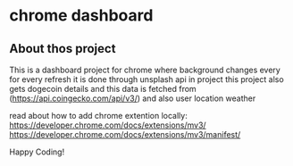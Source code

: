 # chrome dashboard


## About thos project

This is a dashboard project for chrome where background changes every for every refresh it is done through unsplash api in project
this project also gets dogecoin details and this data is fetched from (https://api.coingecko.com/api/v3/) and also user location weather

read about how to add chrome extention locally:
https://developer.chrome.com/docs/extensions/mv3/
https://developer.chrome.com/docs/extensions/mv3/manifest/

Happy Coding!
